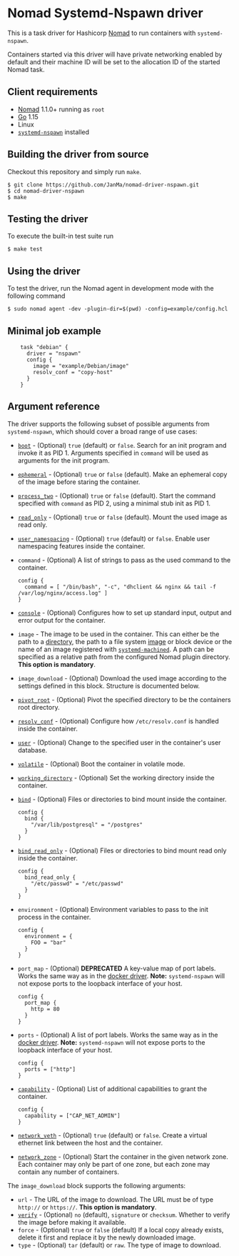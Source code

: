 # Nomad Systemd-Nspawn driver

This is a task driver for Hashicorp [Nomad](https://nomadproject.io) to run
containers with `systemd-nspawn`.

Containers started via this driver will have private networking enabled by
default and their machine ID will be set to the allocation ID of the started
Nomad task.

## Client requirements

* [Nomad](https://nomadproject.io) 1.1.0+ running as `root`
* [Go](https://golang.org/doc/install) 1.15
* Linux
* [`systemd-nspawn`](https://www.freedesktop.org/software/systemd/man/systemd-nspawn.html)
  installed

## Building the driver from source

Checkout this repository and simply run `make`.

```shell
$ git clone https://github.com/JanMa/nomad-driver-nspawn.git
$ cd nomad-driver-nspawn
$ make
```

## Testing the driver

To execute the built-in test suite run

``` shell
$ make test
```

## Using the driver

To test the driver, run the Nomad agent in development mode with the following
command

```shell
$ sudo nomad agent -dev -plugin-dir=$(pwd) -config=example/config.hcl
```

## Minimal job example

```hcl
    task "debian" {
      driver = "nspawn"
      config {
        image = "example/Debian/image"
        resolv_conf = "copy-host"
      }
    }
```

## Argument reference

The driver supports the following subset of possible arguments from `systemd-nspawn`, which
should cover a broad range of use cases:

* [`boot`](https://www.freedesktop.org/software/systemd/man/systemd-nspawn.html#-b) -
  (Optional) `true` (default) or `false`. Search for an init program and invoke
  it as PID 1. Arguments specified in `command` will be used as arguments for
  the init program.
* [`ephemeral`](https://www.freedesktop.org/software/systemd/man/systemd-nspawn.html#-x) -
  (Optional) `true` or `false` (default). Make an ephemeral copy of the image
  before staring the container.
* [`process_two`](https://www.freedesktop.org/software/systemd/man/systemd-nspawn.html#-a) -
  (Optional) `true` or `false` (default). Start the command specified with
  `command` as PID 2, using a minimal stub init as PID 1.
* [`read_only`](https://www.freedesktop.org/software/systemd/man/systemd-nspawn.html#--read-only) -
  (Optional) `true` or `false` (default). Mount the used image as read only.
* [`user_namespacing`](https://www.freedesktop.org/software/systemd/man/systemd-nspawn.html#-U) -
  (Optional) `true` (default) or `false`. Enable user namespacing features
  inside the container.
* `command` - (Optional) A list of strings to pass as the used command to the
  container.

  ```hcl
  config {
    command = [ "/bin/bash", "-c", "dhclient && nginx && tail -f /var/log/nginx/access.log" ]
  }
  ```
* [`console`](https://www.freedesktop.org/software/systemd/man/systemd-nspawn.html#--console=MODE) -
  (Optional) Configures how to set up standard input, output and error output
  for the container.
* `image` - The image to be used in the container. This can either be the path
  to a
  [directory](https://www.freedesktop.org/software/systemd/man/systemd-nspawn.html#-D),
  the path to a file system
  [image](https://www.freedesktop.org/software/systemd/man/systemd-nspawn.html#-i)
  or block device or the name of an image registered with
  [`systemd-machined`](https://www.freedesktop.org/software/systemd/man/systemd-machined.service.html).
  A path can be specified as a relative path from the configured Nomad plugin
  directory. **This option is mandatory**.
* `image_download` - (Optional) Download the used image according to the
  settings defined in this block. Structure is documented below.
* [`pivot_root`](https://www.freedesktop.org/software/systemd/man/systemd-nspawn.html#--pivot-root=) -
  (Optional) Pivot the specified directory to be the containers root directory.
* [`resolv_conf`](https://www.freedesktop.org/software/systemd/man/systemd-nspawn.html#--resolv-conf=) -
  (Optional) Configure how `/etc/resolv.conf` is handled inside the container.
* [`user`](https://www.freedesktop.org/software/systemd/man/systemd-nspawn.html#-u) -
  (Optional) Change to the specified user in the container's user database.
* [`volatile`](https://www.freedesktop.org/software/systemd/man/systemd-nspawn.html#--volatile) -
  (Optional) Boot the container in volatile mode.
* [`working_directory`](https://www.freedesktop.org/software/systemd/man/systemd-nspawn.html#--chdir=) -
  (Optional) Set the working directory inside the container.
* [`bind`](https://www.freedesktop.org/software/systemd/man/systemd-nspawn.html#--bind=) -
  (Optional) Files or directories to bind mount inside the container.

  ```hcl
  config {
    bind {
      "/var/lib/postgresql" = "/postgres"
    }
  }
  ```
* [`bind_read_only`](https://www.freedesktop.org/software/systemd/man/systemd-nspawn.html#--bind=) -
  (Optional) Files or directories to bind mount read only inside the container.

  ```hcl
  config {
    bind_read_only {
      "/etc/passwd" = "/etc/passwd"
    }
  }

  ```
* `environment` - (Optional) Environment variables to pass to the init process
  in the container.

  ```hcl
  config {
    environment = {
      FOO = "bar"
    }
  }
  ```
* `port_map` - (Optional) **DEPRECATED** A key-value map of port labels. Works the same way as
  in the [docker
  driver](https://www.nomadproject.io/docs/drivers/docker.html#using-the-port-map).
  **Note:** `systemd-nspawn` will not expose ports to the loopback interface of
  your host.

  ```hcl
  config {
    port_map {
      http = 80
    }
  }
  ```
* `ports` - (Optional) A list of port labels. Works the same way as
  in the [docker
  driver](https://www.nomadproject.io/docs/drivers/docker#allocating-ports).
  **Note:** `systemd-nspawn` will not expose ports to the loopback interface of
  your host.

  ```hcl
  config {
    ports = ["http"]
  }
  ```
* [`capability`](https://www.freedesktop.org/software/systemd/man/systemd-nspawn.html#--capability=) -
  (Optional) List of additional capabilities to grant the container.

  ```hcl
  config {
    capability = ["CAP_NET_ADMIN"]
  }
  ```
* [`network_veth`](https://www.freedesktop.org/software/systemd/man/systemd-nspawn.html#-n) -
  (Optional) `true` (default) or `false`. Create a virtual ethernet link between
  the host and the container.
* [`network_zone`](https://www.freedesktop.org/software/systemd/man/systemd-nspawn.html#--network-zone=) -
  (Optional) Start the container in the given network zone. Each container may
  only be part of one zone, but each zone may contain any number of containers.

The `image_download` block supports the following arguments:
* `url` - The URL of the image to download. The URL must be of type `http://` or
  `https://`. **This option is mandatory**.
* [`verify`](https://www.freedesktop.org/software/systemd/man/machinectl.html#pull-tar%20URL%20%5BNAME%5D) -
  (Optional) `no` (default), `signature` or `checksum`. Whether to verify the
  image before making it available.
* `force` - (Optional) `true` or `false` (default) If a local copy already
  exists, delete it first and replace it by the newly downloaded image.
* `type` - (Optional) `tar` (default) or `raw`. The type of image to download.
